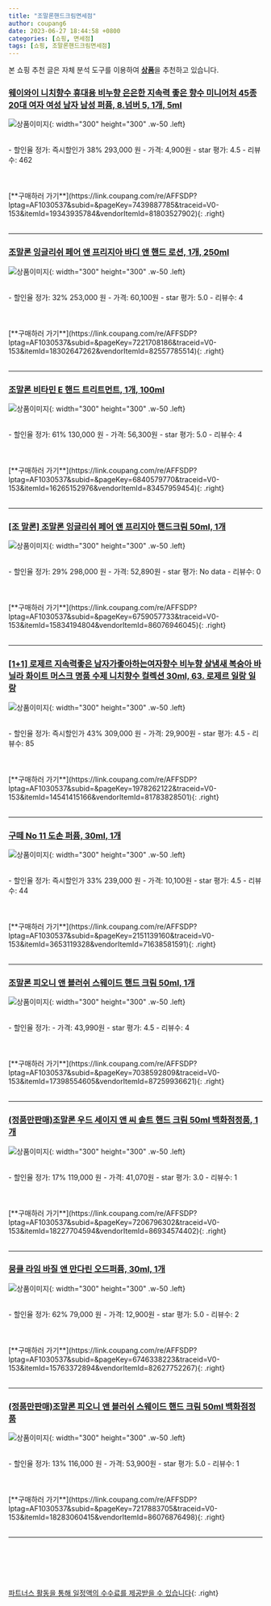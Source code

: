 ```yaml
---
title: "조말론핸드크림면세점"
author: coupang6
date: 2023-06-27 18:44:58 +0800
categories: [쇼핑, 면세점]
tags: [쇼핑, 조말론핸드크림면세점]
---
```


본 쇼핑 추천 글은 자체 분석 도구를 이용하여 [**상품**](https://link.coupang.com/a/bao1ui)을 추천하고 있습니다.

### [웨이와이 니치향수 휴대용 비누향 은은한 지속력 좋은 향수 미니어처 45종 20대 여자 여성 남자 남성 퍼퓸, 8.넘버 5, 1개, 5ml](https://link.coupang.com/re/AFFSDP?lptag=AF1030537&subid=&pageKey=7439887785&traceid=V0-153&itemId=19343935784&vendorItemId=81803527902)

![상품이미지](https://thumbnail7.coupangcdn.com/thumbnails/remote/230x230ex/image/vendor_inventory/aebf/510dddf61aad2e24983fabdfcd255446f2d5ac8a2a11d389456e4e6ec643.jpg){: width="300" height="300" .w-50 .left}


<br>
- 할인율 정가: 즉시할인가 38%  293,000   원
- 가격: 4,900원
- star 평가: 4.5
- 리뷰수: 462
<br>
<br>
<br>
<br>
[**구매하러 가기**](https://link.coupang.com/re/AFFSDP?lptag=AF1030537&subid=&pageKey=7439887785&traceid=V0-153&itemId=19343935784&vendorItemId=81803527902){: .right}
<br>
<br>

---

### [조말론 잉글리쉬 페어 앤 프리지아 바디 앤 핸드 로션, 1개, 250ml](https://link.coupang.com/re/AFFSDP?lptag=AF1030537&subid=&pageKey=7221708186&traceid=V0-153&itemId=18302647262&vendorItemId=82557785514)

![상품이미지](https://thumbnail9.coupangcdn.com/thumbnails/remote/230x230ex/image/vendor_inventory/2bd0/2fbf596980c8160475dc59edefb02f6aae410988278708e2bb6cceed7e5a.JPG){: width="300" height="300" .w-50 .left}


<br>
- 할인율 정가: 32%  253,000   원
- 가격: 60,100원
- star 평가: 5.0
- 리뷰수: 4
<br>
<br>
<br>
<br>
[**구매하러 가기**](https://link.coupang.com/re/AFFSDP?lptag=AF1030537&subid=&pageKey=7221708186&traceid=V0-153&itemId=18302647262&vendorItemId=82557785514){: .right}
<br>
<br>

---

### [조말론 비타민 E 핸드 트리트먼트, 1개, 100ml](https://link.coupang.com/re/AFFSDP?lptag=AF1030537&subid=&pageKey=6840579770&traceid=V0-153&itemId=16265152976&vendorItemId=83457959454)

![상품이미지](https://thumbnail6.coupangcdn.com/thumbnails/remote/230x230ex/image/vendor_inventory/df08/dc264095bd7a4f92b55731f725622ff733566519ffc4e9db42579a9101e4.png){: width="300" height="300" .w-50 .left}


<br>
- 할인율 정가: 61%  130,000   원
- 가격: 56,300원
- star 평가: 5.0
- 리뷰수: 4
<br>
<br>
<br>
<br>
[**구매하러 가기**](https://link.coupang.com/re/AFFSDP?lptag=AF1030537&subid=&pageKey=6840579770&traceid=V0-153&itemId=16265152976&vendorItemId=83457959454){: .right}
<br>
<br>

---

### [[조 말론] 조말론 잉글리쉬 페어 앤 프리지아 핸드크림 50ml, 1개](https://link.coupang.com/re/AFFSDP?lptag=AF1030537&subid=&pageKey=6759057733&traceid=V0-153&itemId=15834194804&vendorItemId=86076946045)

![상품이미지](https://thumbnail6.coupangcdn.com/thumbnails/remote/230x230ex/image/vendor_inventory/8ef4/e3338dd4a6f30d12c3bdb7fcf1e9168c3899e58e4ce8012b4856c8030dfe.jpg){: width="300" height="300" .w-50 .left}


<br>
- 할인율 정가: 29%  298,000   원
- 가격: 52,890원
- star 평가: No data
- 리뷰수: 0
<br>
<br>
<br>
<br>
[**구매하러 가기**](https://link.coupang.com/re/AFFSDP?lptag=AF1030537&subid=&pageKey=6759057733&traceid=V0-153&itemId=15834194804&vendorItemId=86076946045){: .right}
<br>
<br>

---

### [[1+1] 로제르 지속력좋은 남자가좋아하는여자향수 비누향 살냄새 복숭아 바닐라 화이트 머스크 명품 수제 니치향수 컬렉션 30ml, 63. 로제르 일랑 일랑](https://link.coupang.com/re/AFFSDP?lptag=AF1030537&subid=&pageKey=1978262122&traceid=V0-153&itemId=14541415166&vendorItemId=81783828501)

![상품이미지](https://thumbnail8.coupangcdn.com/thumbnails/remote/230x230ex/image/vendor_inventory/e987/4e5f99324cf41fd882983b1beb72938bcc8c2f3ae12b3245b834cbe5b363.jpg){: width="300" height="300" .w-50 .left}


<br>
- 할인율 정가: 즉시할인가 43%  309,000   원
- 가격: 29,900원
- star 평가: 4.5
- 리뷰수: 85
<br>
<br>
<br>
<br>
[**구매하러 가기**](https://link.coupang.com/re/AFFSDP?lptag=AF1030537&subid=&pageKey=1978262122&traceid=V0-153&itemId=14541415166&vendorItemId=81783828501){: .right}
<br>
<br>

---

### [구떼 No 11 도손 퍼퓸, 30ml, 1개](https://link.coupang.com/re/AFFSDP?lptag=AF1030537&subid=&pageKey=2151139160&traceid=V0-153&itemId=3653119328&vendorItemId=71638581591)

![상품이미지](https://thumbnail10.coupangcdn.com/thumbnails/remote/230x230ex/image/retail/images/2020/09/22/9/2/60d1f8a5-f468-4054-ab36-18eaadc2eeff.jpg){: width="300" height="300" .w-50 .left}


<br>
- 할인율 정가: 즉시할인가 33%  239,000   원
- 가격: 10,100원
- star 평가: 4.5
- 리뷰수: 44
<br>
<br>
<br>
<br>
[**구매하러 가기**](https://link.coupang.com/re/AFFSDP?lptag=AF1030537&subid=&pageKey=2151139160&traceid=V0-153&itemId=3653119328&vendorItemId=71638581591){: .right}
<br>
<br>

---

### [조말론 피오니 앤 블러쉬 스웨이드 핸드 크림 50ml, 1개](https://link.coupang.com/re/AFFSDP?lptag=AF1030537&subid=&pageKey=7038592809&traceid=V0-153&itemId=17398554605&vendorItemId=87259936621)

![상품이미지](https://thumbnail9.coupangcdn.com/thumbnails/remote/230x230ex/image/vendor_inventory/2235/73d7bcc1aa023b5661bc65c6a32ccb23e8ca7d59b809e52cf44c437fab02.jpg){: width="300" height="300" .w-50 .left}


<br>
- 할인율 정가: 
- 가격: 43,990원
- star 평가: 4.5
- 리뷰수: 4
<br>
<br>
<br>
<br>
[**구매하러 가기**](https://link.coupang.com/re/AFFSDP?lptag=AF1030537&subid=&pageKey=7038592809&traceid=V0-153&itemId=17398554605&vendorItemId=87259936621){: .right}
<br>
<br>

---

### [(정품만판매)조말론 우드 세이지 앤 씨 솔트 핸드 크림 50ml 백화점정품, 1개](https://link.coupang.com/re/AFFSDP?lptag=AF1030537&subid=&pageKey=7206796302&traceid=V0-153&itemId=18227704594&vendorItemId=86934574402)

![상품이미지](https://thumbnail9.coupangcdn.com/thumbnails/remote/230x230ex/image/vendor_inventory/c351/d1994915b09a4fc9f7ec7d235d66c5dd561212bdeaf58c9ffc2a8b61e5c9.jpeg){: width="300" height="300" .w-50 .left}


<br>
- 할인율 정가: 17%  119,000   원
- 가격: 41,070원
- star 평가: 3.0
- 리뷰수: 1
<br>
<br>
<br>
<br>
[**구매하러 가기**](https://link.coupang.com/re/AFFSDP?lptag=AF1030537&subid=&pageKey=7206796302&traceid=V0-153&itemId=18227704594&vendorItemId=86934574402){: .right}
<br>
<br>

---

### [뭉클 라임 바질 앤 만다린 오드퍼퓸, 30ml, 1개](https://link.coupang.com/re/AFFSDP?lptag=AF1030537&subid=&pageKey=6746338223&traceid=V0-153&itemId=15763372894&vendorItemId=82627752267)

![상품이미지](https://thumbnail6.coupangcdn.com/thumbnails/remote/230x230ex/image/retail/images/5921171981509269-a2b4b14d-d612-4324-aa6a-54d8ed44bd18.jpg){: width="300" height="300" .w-50 .left}


<br>
- 할인율 정가: 62%  79,000   원
- 가격: 12,900원
- star 평가: 5.0
- 리뷰수: 2
<br>
<br>
<br>
<br>
[**구매하러 가기**](https://link.coupang.com/re/AFFSDP?lptag=AF1030537&subid=&pageKey=6746338223&traceid=V0-153&itemId=15763372894&vendorItemId=82627752267){: .right}
<br>
<br>

---

### [(정품만판매)조말론 피오니 앤 블러쉬 스웨이드 핸드 크림 50ml 백화점정품](https://link.coupang.com/re/AFFSDP?lptag=AF1030537&subid=&pageKey=7217883705&traceid=V0-153&itemId=18283060415&vendorItemId=86076876498)

![상품이미지](https://thumbnail7.coupangcdn.com/thumbnails/remote/230x230ex/image/vendor_inventory/02de/c564a67c62fa42aa4d4ac1d223ce72037b51ea0569293fed1bda2995fdba.jpg){: width="300" height="300" .w-50 .left}


<br>
- 할인율 정가: 13%  116,000   원
- 가격: 53,900원
- star 평가: 5.0
- 리뷰수: 1
<br>
<br>
<br>
<br>
[**구매하러 가기**](https://link.coupang.com/re/AFFSDP?lptag=AF1030537&subid=&pageKey=7217883705&traceid=V0-153&itemId=18283060415&vendorItemId=86076876498){: .right}
<br>
<br>

---
<br><br><br><br><br> [파트너스 활동을 통해 일정액의 수수료를 제공받을 수 있습니다](https://link.coupang.com/a/bao1ui){: .right}